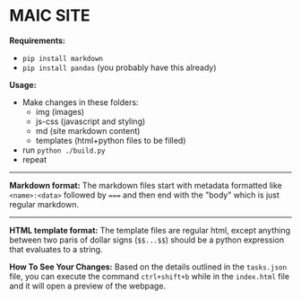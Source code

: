 # MAIC SITE

**Requirements:**
* `pip install markdown`
* `pip install pandas` (you probably have this already)

**Usage:**
* Make changes in these folders:
    * img (images)
    * js-css (javascript and styling)
    * md (site markdown content)
    * templates (html+python files to be filled)
* run `python ./build.py`
* repeat

---

**Markdown format:**
The markdown files start with metadata formatted like `<name>:<data>` followed by `===` and then end with the "body" which is just regular markdown.

---

**HTML template format:**
The template files are regular html, except anything between two paris of dollar signs (`$$...$$`) should be a python expression that evaluates to a string.

**How To See Your Changes:**
Based on the details outlined in the `tasks.json` file, you can execute the command `ctrl+shift+b` while in the `index.html` file and it will open a preview of the webpage.